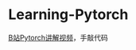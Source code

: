 # Learning-Pytorch
[B站Pytorch讲解视频](https://www.bilibili.com/video/BV1Y7411d7Ys?p=13&amp;spm_id_from=pageDriver&amp;vd_source=f2d402830e39703feaca9efe2ba083cc)，手敲代码
